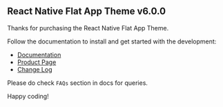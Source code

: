 ## React Native Flat App Theme v6.0.0

Thanks for purchasing the React Native Flat App Theme.

Follow the documentation to install and get started with the development:

-   [Documentation](http://strapmobile.com/docs/react-native-flat-app-theme/master/)
-   [Product Page](http://strapmobile.com/react-native-flat-app-theme/)
-	[Change Log](http://gitstrap.com/strapmobile/FlatApp/blob/v5.2.0/ChangeLog.md)

Please do check `FAQs` section in docs for queries.

Happy coding!